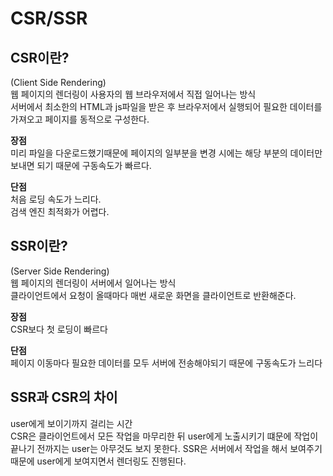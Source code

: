 # CSR/SSR
## CSR이란?
(Client Side Rendering)   
웹 페이지의 렌더링이 사용자의 웹 브라우저에서 직접 일어나는 방식  
서버에서 최소한의 HTML과 js파일을 받은 후 브라우저에서 실행되어 필요한 데이터를 가져오고 페이지를 동적으로 구성한다.

**장점**  
미리 파일을 다운로드했기때문에 페이지의 일부분을 변경 시에는 해당 부분의 데이터만 보내면 되기 때문에 구동속도가 빠르다.

**단점**  
처음 로딩 속도가 느리다.  
검색 엔진 최적화가 어렵다.


## SSR이란?
(Server Side Rendering)   
웹 페이지의 렌더링이 서버에서 일어나는 방식  
클라이언트에서 요청이 올때마다 매번 새로운 화면을 클라이언트로 반환해준다.


**장점**  
CSR보다 첫 로딩이 빠르다

**단점**  
페이지 이동마다 필요한 데이터를 모두 서버에 전송해야되기 때문에 구동속도가 느리다

## SSR과 CSR의 차이
user에게 보이기까지 걸리는 시간   
CSR은 클라이언트에서 모든 작업을 마무리한 뒤 user에게 노출시키기 떄문에 작업이 끝나기 전까지는 user는 아무것도 보지 못한다.
SSR은 서버에서 작업을 해서 보여주기 때문에 user에게 보여지면서 렌더링도 진행된다. 